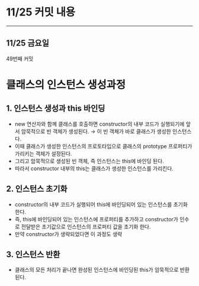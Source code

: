 # 11/25 **커밋 내용**

---

## 11/25 금**요일**

49번째 커밋

# 클래스의 인스턴스 생성과정

## 1. 인스턴스 생성과 this 바인딩

- new 연산자와 함께 클래스를 호출하면 constructor의 내부 코드가 실행되기에 앞서 암묵적으로 빈 객체가 생성된다. → 이 빈 객체가 바로 클래스가 생성한 인스턴스다.
- 이때 클래스가 생성한 인스턴스의 프로토타입으로 클래스의 prototype 프로퍼티가 가리키는 객체가 설정된다.
- 그리고 암묵적으로 생성된 빈 객체, 즉 인스턴스는 this에 바인딩 된다.
- 따라서 constructor 내부의 this는 클래스가 생성한 인스턴스를 가리킨다.

## 2. 인스턴스 초기화

- constructor의 내부 코드가 실행되어 this에 바인딩되어 있는 인스턴스를 초기화 한다.
- 즉, this에 바인딩되어 있는 인스턴스에 프로퍼티를 추가하고 constructor가 인수로 전달받은 초기값으로 인스턴스의 프로퍼티 값을 초기화 한다.
- 만약 constructor가 생략되었다면 이 과정도 생략

## 3. 인스턴스 반환

- 클래스의 모든 처리가 끝나면 완성된 인스턴스에 바인딩된 this가 암묵적으로 반환된다.